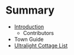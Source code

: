 # Summary

* [Introduction](README.md)
  * Contributors
* Town Guide
* [Ultralight Cottage List](ultralight_cottage_list.md)

